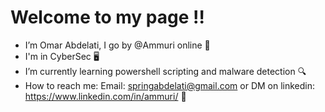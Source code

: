# Welcome to my page ‼️

- I’m Omar Abdelati, I go by @Ammuri online 👋
- I'm in CyberSec 🖥️
- I’m currently learning powershell scripting and malware detection 🔍
- How to reach me: Email: springabdelati@gmail.com or DM on linkedin: https://www.linkedin.com/in/ammuri/ 📧
